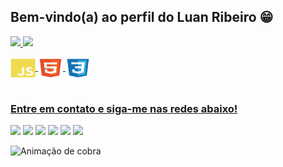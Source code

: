 ## Bem-vindo(a) ao perfil do Luan Ribeiro 😁

 <div>
   <a href="https://github.com/LuanRibeiro0">
   <img height="180em" src="https://github-readme-stats.vercel.app/api?username=LuanRibeiro0&show_icons=true&theme=tokyonight&include_all_commits=true&count_private=true"/>
   <img height="180em" src="https://github-readme-stats.vercel.app/api/top-langs/?username=LuanRibeiro0&layout=compact&langs_count=6&theme=tokyonight"/>

</div>
<div style="display: inline_block"><br>
  <img align="center" alt="Js" height="30" width="40" src="https://raw.githubusercontent.com/devicons/devicon/master/icons/javascript/javascript-plain.svg ">
  <img align="center" alt="HTML" height="30" width="40" src="https://raw.githubusercontent.com/devicons/devicon/master/icons/html5/html5-original.svg ">
  <img align="center" alt="CSS" height="30" width="40" src="https://raw.githubusercontent.com/devicons/devicon/master/icons/css3/css3-original.svg ">
</div>
 
 <br>
 
  ### Entre em contato e siga-me nas redes abaixo!
 
<div>
  
  <a href="https://wa.me/5561984938182?text=Olá+vim+pelo+seu+perfil+do+GitHub" target="_blank"><img src="https://img.shields.io/badge/WhatsApp-25D366?style=for-the-badge&logo=whatsapp&logoColor=white" target="_blank"></a>
   <a href="https://www.youtube.com/@LuanCalebe/featured" target="_blank"><img src="https://img.shields.io/badge/YouTube-FF0000?style=for-the-badge&logo=youtube&logoColor=white" target="_blank"></a>
  <a href="https://www.facebook.com/luan.calebe.3" target="_blank"><img src="https://img.shields.io/badge/Facebook-1877F2?style=for-the-badge&logo=facebook&logoColor=white" target="_blank"></a>
  <a href="https://www.linkedin.com/in/luan-ribeiro-56297a263/" target="_blank"><img src="https://img.shields.io/badge/LinkedIn-0077B5?style=for-the-badge&logo=linkedin&logoColor=white" target="_blank"></a>
  <a href="mailto:yanomar.yo@gmail.com" target="_blank"><img src="https://img.shields.io/badge/Gmail-D14836?style=for-the-badge&logo=gmail&logoColor=white" target="_blank"></a>
 <a href="https://www.instagram.com/luancalebe/" target="_blank"><img src="https://img.shields.io/badge/Instagram-E4405F?style=for-the-badge&logo=instagram&logoColor=white" target="_blank"></a>



 
  ![Animação de cobra](https://github.com/LuanRibeiro0/LuanRibeiro0/blob/output/github-contribution-grid-snake.svg)

</div>
